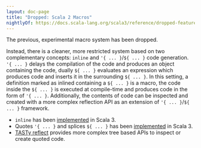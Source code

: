 ```yaml
---
layout: doc-page
title: "Dropped: Scala 2 Macros"
nightlyOf: https://docs.scala-lang.org/scala3/reference/dropped-features/macros.html
---
```


The previous, experimental macro system has been dropped.

Instead, there is a cleaner, more restricted system based on two complementary concepts: `inline` and `'{ ... }`/`${ ... }` code generation.
`'{ ... }` delays the compilation of the code and produces an object containing the code, dually `${ ... }` evaluates an expression which produces code and inserts it in the surrounding `${ ... }`.
In this setting, a definition marked as inlined containing a `${ ... }` is a macro, the code inside the `${ ... }` is executed at compile-time and produces code in the form of `'{ ... }`.
Additionally, the contents of code can be inspected and created with a more complex reflection API as an extension of `'{ ... }`/`${ ... }` framework.

* `inline` has been [implemented](../metaprogramming/inline.md) in Scala 3.
* Quotes `'{ ... }` and splices `${ ... }` has been [implemented](../metaprogramming/macros.md) in Scala 3.
* [TASTy reflect](../metaprogramming/reflection.md) provides more complex tree based APIs to inspect or create quoted code.
